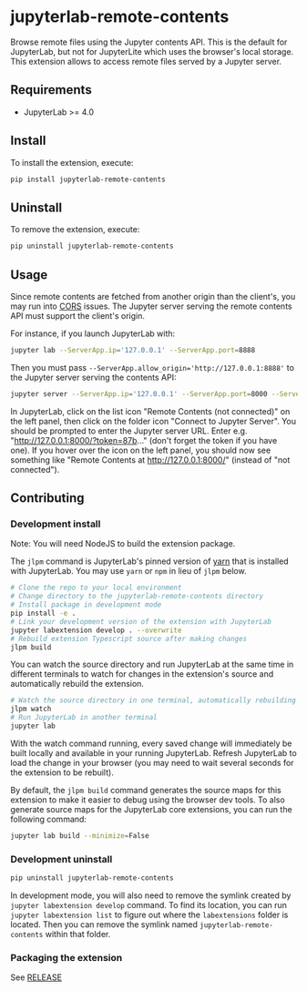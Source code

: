 # jupyterlab-remote-contents

[lite-badge]: https://jupyterlite.rtfd.io/en/latest/_static/badge.svg
[lite]: https://jupyterlab-remote-contents.readthedocs.io/en/latest/lite/lab
[docs-badge]: https://readthedocs.org/projects/jupyterlab-remote-contents/badge/?version=latest
[docs]: https://jupyterlab-remote-contents.readthedocs.io/en/latest/?badge=latest

Browse remote files using the Jupyter contents API. This is the default for JupyterLab, but not for JupyterLite
which uses the browser's local storage. This extension allows to access remote files served by a Jupyter server.

## Requirements

- JupyterLab >= 4.0

## Install

To install the extension, execute:

```bash
pip install jupyterlab-remote-contents
```

## Uninstall

To remove the extension, execute:

```bash
pip uninstall jupyterlab-remote-contents
```

## Usage

Since remote contents are fetched from another origin than the client's, you may run into
[CORS](https://en.wikipedia.org/wiki/Cross-origin_resource_sharing) issues.
The Jupyter server serving the remote contents API must support the client's origin.

For instance, if you launch JupyterLab with:

```bash
jupyter lab --ServerApp.ip='127.0.0.1' --ServerApp.port=8888
```

Then you must pass `--ServerApp.allow_origin='http://127.0.0.1:8888'` to the Jupyter server serving the contents API:

```bash
jupyter server --ServerApp.ip='127.0.0.1' --ServerApp.port=8000 --ServerApp.allow_origin='http://127.0.0.1:8888'
```

In JupyterLab, click on the list icon "Remote Contents (not connected)" on the left panel, then click on the folder icon "Connect to Jupyter Server".
You should be prompted to enter the Jupyter server URL. Enter e.g. "http://127.0.0.1:8000/?token=87b..." (don't forget the token if you have one). If you hover over the icon on the left panel, you should now see something like "Remote Contents at http://127.0.0.1:8000/" (instead of "not connected").

## Contributing

### Development install

Note: You will need NodeJS to build the extension package.

The `jlpm` command is JupyterLab's pinned version of
[yarn](https://yarnpkg.com/) that is installed with JupyterLab. You may use
`yarn` or `npm` in lieu of `jlpm` below.

```bash
# Clone the repo to your local environment
# Change directory to the jupyterlab-remote-contents directory
# Install package in development mode
pip install -e .
# Link your development version of the extension with JupyterLab
jupyter labextension develop . --overwrite
# Rebuild extension Typescript source after making changes
jlpm build
```

You can watch the source directory and run JupyterLab at the same time in different terminals to watch for changes in the extension's source and automatically rebuild the extension.

```bash
# Watch the source directory in one terminal, automatically rebuilding when needed
jlpm watch
# Run JupyterLab in another terminal
jupyter lab
```

With the watch command running, every saved change will immediately be built locally and available in your running JupyterLab. Refresh JupyterLab to load the change in your browser (you may need to wait several seconds for the extension to be rebuilt).

By default, the `jlpm build` command generates the source maps for this extension to make it easier to debug using the browser dev tools. To also generate source maps for the JupyterLab core extensions, you can run the following command:

```bash
jupyter lab build --minimize=False
```

### Development uninstall

```bash
pip uninstall jupyterlab-remote-contents
```

In development mode, you will also need to remove the symlink created by `jupyter labextension develop`
command. To find its location, you can run `jupyter labextension list` to figure out where the `labextensions`
folder is located. Then you can remove the symlink named `jupyterlab-remote-contents` within that folder.

### Packaging the extension

See [RELEASE](RELEASE.md)
